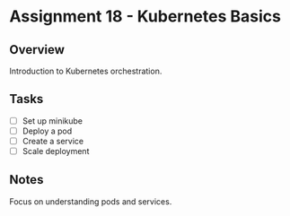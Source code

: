 # Assignment 18 - Kubernetes Basics

## Overview
Introduction to Kubernetes orchestration.

## Tasks
- [ ] Set up minikube
- [ ] Deploy a pod
- [ ] Create a service
- [ ] Scale deployment

## Notes
Focus on understanding pods and services.
